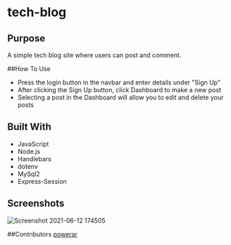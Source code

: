 # tech-blog

## Purpose
A simple tech blog site where users can post and comment.

##How To Use
* Press the login button in the navbar and enter details under "Sign Up"
* After clicking the Sign Up button, click Dashboard to make a new post
* Selecting a post in the Dashboard will allow you to edit and delete your posts

## Built With
* JavaScript
* Node.js
* Handlebars
* dotenv
* MySql2
* Express-Session

## Screenshots
![Screenshot 2021-06-12 174505](https://user-images.githubusercontent.com/78888642/121789829-60445500-cba7-11eb-9050-2cc4762cb6d0.png)

##Contributors
[powerar](https://github.com/powerar)
